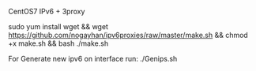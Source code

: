 
CentOS7 IPv6 + 3proxy

sudo yum install wget && wget https://github.com/nogayhan/ipv6proxies/raw/master/make.sh && chmod +x make.sh && bash ./make.sh

For Generate new ipv6 on interface run: 
./Genips.sh
